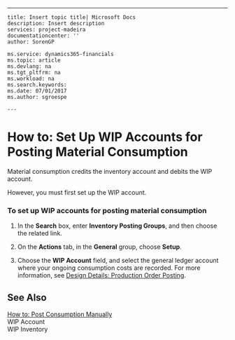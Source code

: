 ---
    title: Insert topic title| Microsoft Docs
    description: Insert description
    services: project-madeira
    documentationcenter: ''
    author: SorenGP

    ms.service: dynamics365-financials
    ms.topic: article
    ms.devlang: na
    ms.tgt_pltfrm: na
    ms.workload: na
    ms.search.keywords:
    ms.date: 07/01/2017
    ms.author: sgroespe

    ---
# How to: Set Up WIP Accounts for Posting Material Consumption
Material consumption credits the inventory account and debits the WIP account.  
  
 However, you must first set up the WIP account.  
  
### To set up WIP accounts for posting material consumption  
  
1.  In the **Search** box, enter **Inventory Posting Groups**, and then choose the related link.  
  
2.  On the **Actions** tab, in the **General** group, choose **Setup**.  
  
3.  Choose the **WIP Account** field, and select the general ledger account where your ongoing consumption costs are recorded. For more information, see [Design Details: Production Order Posting](../ApplicationDesign/design-details-production-order-posting.md).  
  
## See Also  
 [How to: Post Consumption Manually](../Production/how-to-post-consumption-manually.md)   
 WIP Account   
 WIP Inventory
